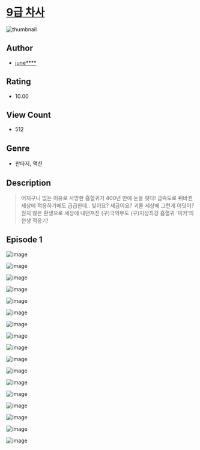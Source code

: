 # [9급 차사](https://comic.naver.com/challenge/list?titleId=810298)
![thumbnail](https://image-comic.pstatic.net/user_contents_data/challenge_comic/2023/05/23/357483/upload_3544668469049374261_480x623.jpeg)

## Author
- [june****](https://comic.naver.com/artistTitle?id=357483)

## Rating
- 10.00

## View Count
- 512

## Genre
- 판타지, 액션

## Description
> 어처구니 없는 이유로 사망한 흡혈귀가 400년 만에 눈을 떳다! 급속도로 뒤바뀐 세상에 적응하기에도 급급한데.. 빚이요? 세금이요? 괴물 세상에 그런게 어딧어? 원치 않은 환생으로 세상에 내던져진 (구)극악무도 (구)지상최강 흡혈귀 '미카'의 현생 적응기!


## Episode 1
![image](https://image-comic.pstatic.net/user_contents_data/challenge_comic/2023/05/23/357483/upload_3474298835897114933.jpeg)

![image](https://image-comic.pstatic.net/user_contents_data/challenge_comic/2023/05/23/357483/upload_3991370585089270581.jpeg)

![image](https://image-comic.pstatic.net/user_contents_data/challenge_comic/2023/05/23/357483/upload_3617294510699657570.jpeg)

![image](https://image-comic.pstatic.net/user_contents_data/challenge_comic/2023/05/23/357483/upload_7365981549838807092.jpeg)

![image](https://image-comic.pstatic.net/user_contents_data/challenge_comic/2023/05/23/357483/upload_4122260653194240822.jpeg)

![image](https://image-comic.pstatic.net/user_contents_data/challenge_comic/2023/05/23/357483/upload_3774409259881871457.jpeg)

![image](https://image-comic.pstatic.net/user_contents_data/challenge_comic/2023/05/23/357483/upload_3617343997345870644.jpeg)

![image](https://image-comic.pstatic.net/user_contents_data/challenge_comic/2023/05/23/357483/upload_3847870018862790200.jpeg)

![image](https://image-comic.pstatic.net/user_contents_data/challenge_comic/2023/05/23/357483/upload_3487022174755382883.jpeg)

![image](https://image-comic.pstatic.net/user_contents_data/challenge_comic/2023/05/23/357483/upload_4050537272858588262.jpeg)

![image](https://image-comic.pstatic.net/user_contents_data/challenge_comic/2023/05/23/357483/upload_3544392698661516388.jpeg)

![image](https://image-comic.pstatic.net/user_contents_data/challenge_comic/2023/05/23/357483/upload_7366026646243325027.jpeg)

![image](https://image-comic.pstatic.net/user_contents_data/challenge_comic/2023/05/23/357483/upload_3544948862552781621.jpeg)

![image](https://image-comic.pstatic.net/user_contents_data/challenge_comic/2023/05/23/357483/upload_3905801972304329015.jpeg)

![image](https://image-comic.pstatic.net/user_contents_data/challenge_comic/2023/05/23/357483/upload_3631369354784957495.jpeg)

![image](https://image-comic.pstatic.net/user_contents_data/challenge_comic/2023/05/23/357483/upload_4123154547641366072.jpeg)

![image](https://image-comic.pstatic.net/user_contents_data/challenge_comic/2023/05/23/357483/upload_7147606665014108982.jpeg)
